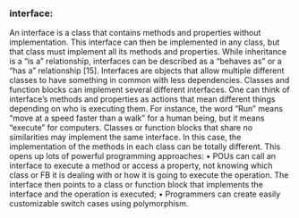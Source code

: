 ### interface:

An interface is a class that contains methods and properties without implementation. This 
interface can then be implemented in any class, but that class must implement all its methods 
and properties.
While inheritance is a “is a” relationship, interfaces can be described as a “behaves as” or a 
“has a” relationship [15].
Interfaces are objects that allow multiple different classes to have something in common with 
less dependencies. Classes and function blocks can implement several different interfaces.
One can think of interface’s methods and properties as actions that mean different things 
depending on who is executing them. For instance, the word “Run” means “move at a speed 
faster than a walk” for a human being, but it means “execute” for computers.
Classes or function blocks that share no similarities may implement the same interface. In this 
case, the implementation of the methods in each class can be totally different. This opens up 
lots of powerful programming approaches:
• POUs can call an interface to execute a method or access a property, not knowing which 
class or FB it is dealing with or how it is going to execute the operation. The interface 
then points to a class or function block that implements the interface and the operation 
is executed;
• Programmers can create easily customizable switch cases using polymorphism.